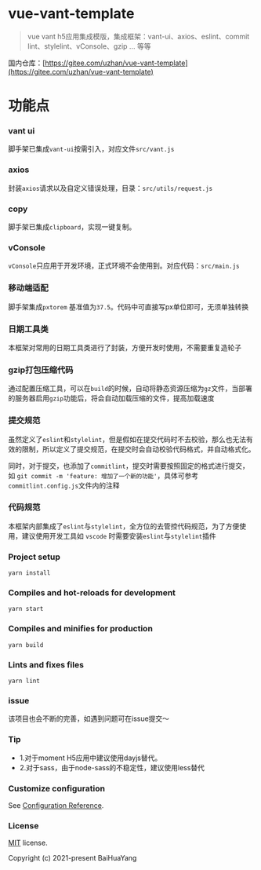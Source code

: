 # vue-vant-template

> vue vant h5应用集成模版，集成框架：vant-ui、axios、eslint、commit lint、stylelint、vConsole、gzip ... 等等

国内仓库：[https://gitee.com/uzhan/vue-vant-template](https://gitee.com/uzhan/vue-vant-template)

# 功能点

### vant ui
脚手架已集成`vant-ui`按需引入，对应文件`src/vant.js`

### axios
封装`axios`请求以及自定义错误处理，目录：`src/utils/request.js`

### copy
脚手架已集成`clipboard`，实现一键复制。

### vConsole
`vConsole`只应用于开发环境，正式环境不会使用到。对应代码：`src/main.js`

### 移动端适配
脚手架集成`pxtorem` 基准值为`37.5`。代码中可直接写px单位即可，无须单独转换

### 日期工具类
本框架对常用的日期工具类进行了封装，方便开发时使用，不需要重复造轮子

### gzip打包压缩代码
通过配置压缩工具，可以在`build`的时候，自动将静态资源压缩为`gz`文件，当部署的服务器启用`gzip`功能后，将会自动加载压缩的文件，提高加载速度

### 提交规范

虽然定义了`eslint`和`stylelint`，但是假如在提交代码时不去校验，那么也无法有效的限制，所以定义了提交规范，在提交时会自动校验代码格式，并自动格式化。

同时，对于提交，也添加了`commitlint`，提交时需要按照固定的格式进行提交，如 `git commit -m 'feature: 增加了一个新的功能'`，具体可参考`commitlint.config.js`文件内的注释

### 代码规范

本框架内部集成了`eslint`与`stylelint`，全方位的去管控代码规范，为了方便使用，建议使用开发工具如 `vscode` 时需要安装`eslint`与`stylelint`插件

### Project setup
```
yarn install
```

### Compiles and hot-reloads for development
```
yarn start
```

### Compiles and minifies for production
```
yarn build
```

### Lints and fixes files
```
yarn lint
```
### issue
该项目也会不断的完善，如遇到问题可在issue提交～

### Tip
- 1.对于moment H5应用中建议使用dayjs替代。
- 2.对于sass，由于node-sass的不稳定性，建议使用less替代

### Customize configuration
See [Configuration Reference](https://cli.vuejs.org/config/).

### License

[MIT](https://github.com/uzhan/vue-vant-template/blob/main/LICENSE) license.

Copyright (c) 2021-present BaiHuaYang
